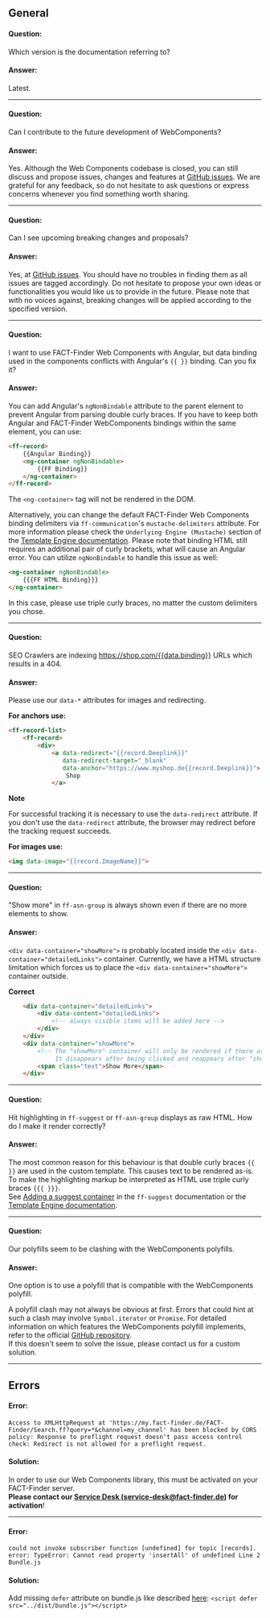 ## General

#### Question:
Which version is the documentation referring to?
#### Answer:
Latest.

---

#### Question:
Can I contribute to the future development of WebComponents?

#### Answer:
Yes. Although the Web Components codebase is closed, you can still discuss and propose issues, changes and features at [GitHub issues](https://github.com/FACT-Finder-Web-Components/ff-web-components/issues).
We are grateful for any feedback, so do not hesitate to ask questions or express concerns whenever you find something worth sharing.

---

#### Question:
Can I see upcoming breaking changes and proposals?

#### Answer:
Yes, at [GitHub issues](https://github.com/FACT-Finder-Web-Components/ff-web-components/issues).
You should have no troubles in finding them as all issues are tagged accordingly.
Do not hesitate to propose your own ideas or functionalities you would like us to provide in the future.
Please note that with no voices against, breaking changes will be applied according to the specified version.

---

#### Question:
I want to use FACT-Finder Web Components with Angular, but data binding used in the components conflicts with Angular's `{{ }}` binding. Can you fix it?
#### Answer:
You can add Angular's `ngNonBindable` attribute to the parent element to prevent Angular from parsing double curly braces. If you have to keep both Angular and FACT-Finder WebComponents bindings within the same element, you can use: 
```html
<ff-record> 
    {{Angular Binding}}
    <ng-container ngNonBindable>
        {{FF Binding}}
    </ng-container>
</ff-record>
```
The `<ng-container>` tag will not be rendered in the DOM.

Alternatively, you can change the default FACT-Finder Web Components binding delimiters via `ff-communication`'s `mustache-delimiters` attribute. For more information please check the `Underlying Engine (Mustache)` section of the [Template Engine documentation](/documentation/3.x/template-engine). Please note that binding HTML still requires an additional pair of curly brackets, what will cause an Angular error. You can utilize `ngNonBindable` to handle this issue as well:
```html
<ng-container ngNonBindable>
    {{{FF HTML Binding}}}
</ng-container>
```
In this case, please use triple curly braces, no matter the custom delimiters you chose.

---
#### Question:
SEO Crawlers are indexing https://shop.com/{{data.binding}} URLs which results in a 404.
#### Answer:
Please use our `data-*` attributes for images and redirecting.

**For anchors use:**
```html
<ff-record-list>
    <ff-record>
        <div>
            <a data-redirect="{{record.Deeplink}}"
               data-redirect-target="_blank"
               data-anchor="https://www.myshop.de{{record.Deeplink}}">
                Shop
            </a>
```

**Note**

For successful tracking it is necessary to use the `data-redirect` attribute. If you don't use the `data-redirect` attribute, the browser may redirect before the tracking request succeeds.

**For images use:**
```html
<img data-image="{{record.ImageName}}">
```
---

#### Question:
"Show more" in `ff-asn-group` is always shown even if there are no more elements to show.  

#### Answer:
`<div data-container="showMore">` is probably located inside the `<div data-container="detailedLinks">` container. 
Currently, we have a HTML structure limitation which forces us to place the `<div data-container="showMore">` container outside.

**Correct**
```html
    <div data-container="detailedLinks">
        <div data-content="detailedLinks">
            <!-- always visible items will be added here -->
        </div>
    </div>
    <div data-container="showMore">
        <!-- The "showMore" container will only be rendered if there are "hiddenLinks" in the FACT-Finder response.
             It disappears after being clicked and reappears after "showLess" was clicked. -->
        <span class="text">Show More</span>
    </div>
```
---
#### Question:
Hit highlighting in `ff-suggest` or `ff-asn-group` displays as raw HTML.
How do I make it render correctly?
#### Answer:
The most common reason for this behaviour is that double curly braces `{{ }}` are used in the custom template.
This causes text to be rendered as-is.
To make the highlighting markup be interpreted as HTML use triple curly braces `{{{ }}}`.  
See [Adding a suggest container](/api/3.x/ff-suggest) in the `ff-suggest` documentation or the [Template Engine documentation](/documentation/3.x/template-engine).

---

#### Question:
Our polyfills seem to be clashing with the WebComponents polyfills.
#### Answer:
One option is to use a polyfill that is compatible with the WebComponents polyfill.

 A polyfill clash may not always be obvious at first.
 Errors that could hint at such a clash may involve `Symbol.iterator` or `Promise`.
 For detailed information on which features the WebComponents polyfill implements, refer to the official [GitHub repository](https://github.com/webcomponents/polyfills).  
If this doesn't seem to solve the issue, please contact us for a custom solution.

---

## Errors
#### Error:

`Access to XMLHttpRequest at 'https://my.fact-finder.de/FACT-Finder/Search.ff?query=*&channel=my_channel' has been
blocked by CORS policy: Response to preflight request doesn't pass access control check: Redirect is not allowed for a
preflight request.`

#### Solution:
In order to use our Web Components library, this must be activated on your FACT-Finder server.   
**Please contact our
[Service Desk (service-desk@fact-finder.de)][1] for activation**!

---

#### Error: 

`could not invoke subscriber function [undefined] for topic [records]. error: TypeError: Cannot read property 'insertAll' of undefined Line 2 Bundle.js`

#### Solution:
Add missing `defer` attribute on bundle.js like described [here](/documentation/3.x/include-scripts): `<script defer src="../dist/bundle.js"></script>`

[1]: mailto:service-desk@fact-finder.de?subject=Web%20Components%20Activation
